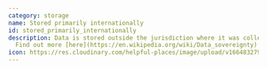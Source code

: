 ```yaml
---
category: storage
name: Stored primarily internationally
id: stored_primarily_internationally
description: Data is stored outside the jurisdiction where it was collected.
  Find out more [here](https://en.wikipedia.org/wiki/Data_sovereignty)
icon: https://res.cloudinary.com/helpful-places/image/upload/v1664832797/dtpr-icons/storage/cloud_gvkk5g.svg
---
```

